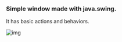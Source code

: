 ### Simple window made with java.swing.
It has basic actions and behaviors.

![img](media/screenshot.png)
